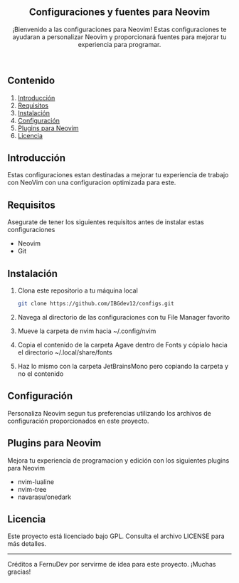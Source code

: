 <div align="center">
<br>
   
## Configuraciones y fuentes para Neovim
¡Bienvenido a las configuraciones para Neovim! Estas configuraciones te ayudaran a personalizar Neovim y proporcionará fuentes para mejorar tu experiencia para programar.

</br>
</div>

## Contenido
1. [Introducción](#introducción)
2. [Requisitos](#requisitos)
3. [Instalación](#instalación)
4. [Configuración](#configuración)
5. [Plugins para Neovim](#plugins-para-neovim)
6. [Licencia](#licencia)

## Introducción
Estas configuraciones estan destinadas a mejorar tu experiencia de trabajo con NeoVim con una configuracion optimizada para este.

## Requisitos
Asegurate de tener los siguientes requisitos antes de instalar estas configuraciones

- Neovim
- Git

## Instalación
1. Clona este repositorio a tu máquina local

   ```bash
   git clone https://github.com/IBGdev12/configs.git
   ```
2. Navega al directorio de las configuraciones con tu File Manager favorito
3. Mueve la carpeta de nvim hacia ~/.config/nvim
4. Copia el contenido de la carpeta Agave dentro de Fonts y cópialo hacia el directorio ~/.local/share/fonts
5. Haz lo mismo con la carpeta JetBrainsMono pero copiando la carpeta y no el contenido

## Configuración
Personaliza Neovim segun tus preferencias utilizando los archivos de configuración proporcionados en este proyecto.

## Plugins para Neovim
Mejora tu experiencia de programacion y edición con los siguientes plugins para Neovim

- nvim-lualine
- nvim-tree
- navarasu/onedark

## Licencia

Este proyecto está licenciado bajo GPL. Consulta el archivo LICENSE para más detalles.

---

Créditos a FernuDev por servirme de idea para este proyecto. ¡Muchas gracias!
